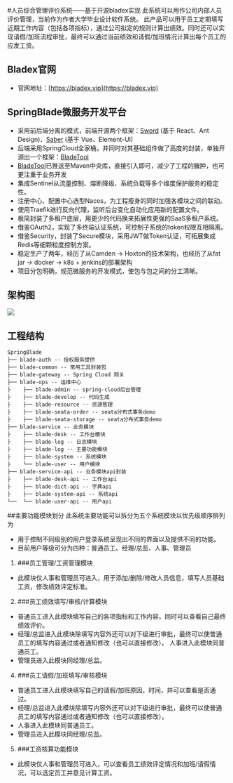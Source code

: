 #人员综合管理评价系统——基于开源bladex实现
    此系统可以用作公司内部人员评价管理，当前作为作者大学毕业设计软件系统。
此产品可以用于员工定期填写近期工作内容（包括各项指标），通过公司拟定的规则计算出绩效。同时还可以实现请假/加班流程审批，最终可以通过当前绩效和请假/加班情况计算出每个员工的应发工资。



## Bladex官网
* 官网地址：[https://bladex.vip](https://bladex.vip)

## SpringBlade微服务开发平台
* 采用前后端分离的模式，前端开源两个框架：[Sword](https://gitee.com/smallc/Sword) (基于 React、Ant Design)、[Saber](https://gitee.com/smallc/Saber) (基于 Vue、Element-UI)
* 后端采用SpringCloud全家桶，并同时对其基础组件做了高度的封装，单独开源出一个框架：[BladeTool](https://github.com/chillzhuang/blade-tool)
* [BladeTool](https://github.com/chillzhuang/blade-tool)已推送至Maven中央库，直接引入即可，减少了工程的臃肿，也可更注重于业务开发
* 集成Sentinel从流量控制、熔断降级、系统负载等多个维度保护服务的稳定性。
* 注册中心、配置中心选型Nacos，为工程瘦身的同时加强各模块之间的联动。
* 使用Traefik进行反向代理，监听后台变化自动化应用新的配置文件。
* 极简封装了多租户底层，用更少的代码换来拓展性更强的SaaS多租户系统。
* 借鉴OAuth2，实现了多终端认证系统，可控制子系统的token权限互相隔离。
* 借鉴Security，封装了Secure模块，采用JWT做Token认证，可拓展集成Redis等细颗粒度控制方案。
* 稳定生产了两年，经历了从Camden -> Hoxton的技术架构，也经历了从fat jar -> docker -> k8s + jenkins的部署架构
* 项目分包明确，规范微服务的开发模式，使包与包之间的分工清晰。

## 架构图
<img src="https://gitee.com/smallc/SpringBlade/raw/master/pic/springblade-framework.png"/>

## 工程结构
``` 
SpringBlade
├── blade-auth -- 授权服务提供
├── blade-common -- 常用工具封装包
├── blade-gateway -- Spring Cloud 网关
├── blade-ops -- 运维中心
├    ├── blade-admin -- spring-cloud后台管理
├    ├── blade-develop -- 代码生成
├    ├── blade-resource -- 资源管理
├    ├── blade-seata-order -- seata分布式事务demo
├    ├── blade-seata-storage -- seata分布式事务demo
├── blade-service -- 业务模块
├    ├── blade-desk -- 工作台模块 
├    ├── blade-log -- 日志模块 
├    ├── blade-log -- 主要功能模块
├    ├── blade-system -- 系统模块 
├    └── blade-user -- 用户模块 
├── blade-service-api -- 业务模块api封装
├    ├── blade-desk-api -- 工作台api 
├    ├── blade-dict-api -- 字典api 
├    ├── blade-system-api -- 系统api 
└──  └── blade-user-api -- 用户api 
```

##主要功能模块划分
此系统主要功能可以拆分为五个系统模块以优先级顺序排列为
- 用于控制不同级别的用户登录系统呈现出不同的界面以及提供不同的功能。  
- 目前用户等级可分为四种：普通员工、经理/总监、人事、管理员

1. ###员工管理/工资管理模块
- 此模块仅人事和管理员可进入，用于添加/删除/修改人员信息，填写人员基础工资，修改绩效评定标准。 
2. ###员工绩效填写/审核/计算模块
- 普通员工进入此模块填写自己的各项指标和工作内容，同时可以查看自己最终绩效评价。  
- 经理/总监进入此模块除填写内容外还可以对下级进行审批，最终可以使普通员工的填写内容通过或者通知修改（也可以直接修改）。
人事进入此模块同普通员工。  
- 管理员进入此模块同经理/总监。
4. ###员工请假/加班填写/审核模块
- 普通员工进入此模块填写自己的请假/加班原因，时间，并可以查看是否通过。
- 经理/总监进入此模块除填写内容外还可以对下级进行审批，最终可以使普通员工的填写内容通过或者通知修改（也可以直接修改）。
- 人事进入此模块同普通员工。
- 管理员进入此模块同经理/总监。

5. ###工资核算功能模块
- 此模块仅人事和管理员可进入，可以查看员工绩效评定情况和加班/请假情况，可以选定员工并意见计算工资。
